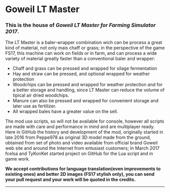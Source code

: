 # Goweil LT Master
### **This is the house of *Goweil LT Master for Farming Simulator 2017*.**

The LT Master is a baler-wrapper combination wich can be process a great kind of material, not only mais chaff or grass; in the perspective of the game FS17, this machine can work on fields or in farm, and can process a wide variety of material greatly faster than a conventional baler and wrapper:

 - Chaff and grass can be pressed and wrapped for silage fermentation
 - Hay and straw can be pressed, and optional wrapped for weather protection
 - Woodchips can be pressed and wrapped for weather protection and for a better storage and handling, since LT Master can reduce the volume of tipical air dried woodchips.
 - Manure can also be pressed and wrapped for convenient storage and later use as fertilizer.
 - All wrapped bales have a greater value on the sell.

The mod use scripts, so will not be available for console, however all scripts are made with care and performance in mind and are multiplayer ready.
Here in GitHub the history and development of the mod, originally started in late 2016 from Peppe978 as original 3D model made from the ground, obtained from set of photo and video available from official brand Goweil web site and around the Internet from entusiast customers; In March 2017 fcelsa and TyKonKet started project on GitHub for the Lua script and in game work.

**We accept contributions for language translation(even improvements to existing ones) and better 2D images (FS17 stylish only), you can send your pull request and your work will be quoted in the credits.**

---